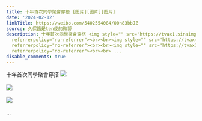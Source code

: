 ```yaml
---
title: 十年首次同學聚會穿搭 [图片][图片][图片]
date: '2024-02-12'
linkTitle: https://weibo.com/5402554084/O0h83bbJZ
source: 久保醬是ten使的微博
description: 十年首次同學聚會穿搭 <img style="" src="https://tvax1.sinaimg.cn/large/005TCz76gy1hmqupoq6jij30ku0v977g.jpg"
  referrerpolicy="no-referrer"><br><br><img style="" src="https://tvax4.sinaimg.cn/large/005TCz76gy1hmqupp49bwj30ku0v977e.jpg"
  referrerpolicy="no-referrer"><br><br><img style="" src="https://tvax1.sinaimg.cn/large/005TCz76gy1hmquppnhvxj30ku0v9mzp.jpg"
  referrerpolicy="no-referrer"><br><br> ...
disable_comments: true
---
```

十年首次同學聚會穿搭 <img style="" src="https://tvax1.sinaimg.cn/large/005TCz76gy1hmqupoq6jij30ku0v977g.jpg" referrerpolicy="no-referrer"><br><br><img style="" src="https://tvax4.sinaimg.cn/large/005TCz76gy1hmqupp49bwj30ku0v977e.jpg" referrerpolicy="no-referrer"><br><br><img style="" src="https://tvax1.sinaimg.cn/large/005TCz76gy1hmquppnhvxj30ku0v9mzp.jpg" referrerpolicy="no-referrer"><br><br> ...